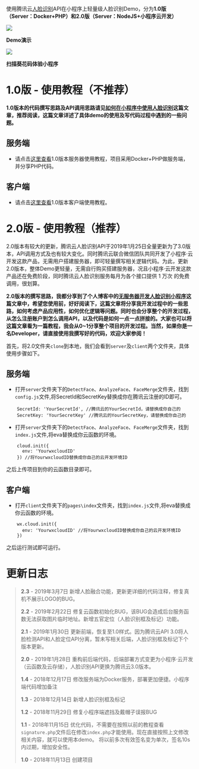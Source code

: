 使用腾讯云[人脸识别](https://cloud.tencent.com/product/FaceRecognition)API在小程序上轻量级人脸识别Demo，分为**1.0版（Server：Docker+PHP）**和**2.0版（Server：NodeJS+小程序云开发）**

![](https://techeek-cn-1251732175.cos.ap-chengdu.myqcloud.com/wx_AI_face/look.gif)

**Demo演示**

![](https://techeek-cn-1251732175.cos.ap-chengdu.myqcloud.com/wx_AI_face/gh_78c3a0f83969_258.jpg)

**扫描葵花码体验小程序**

# 1.0版 - 使用教程（不推荐）

**1.0版本的代码撰写思路及API调用思路请见[如何在小程序中使用人脸识别](https://www.techeek.cn/wx-AI-face)这篇文章，推荐阅读，这篇文章详述了具体demo的使用及写代码过程中遇到的一些问题。**

## 服务端

- 请点击[这里查看](1.0/server/readme.md)1.0版本服务器使用教程，项目采用Docker+PHP做服务端，并分享PHP代码。

## 客户端

- 请点击[这里查看](1.0/client/readme.md)1.0版本客户端使用教程。

# 2.0版 - 使用教程（推荐）

2.0版本有较大的更新，腾讯云人脸识别API于2019年1月25日全量更新为了3.0版本，API调用方式及也有较大变化。同时腾讯云联合微信团队共同开发了小程序·云开发这款产品，无需用户搭建服务器，即可轻量撰写相关逻辑代码。为此，更新2.0版本，整体Demo更轻量，无需自行购买搭建服务器，况且小程序·云开发这款产品还在免费阶段，同时腾讯云人脸识别服务每月为各个接口提供 1 万次 的免费调用，很划算。

**2.0版本的撰写思路，我都分享到了个人博客中的[无服务器开发人脸识别小程序](https://www.techeek.cn/wx-wxcloud-AIface)这篇文章中，希望您使用前，好好阅读下，这篇文章将分享我开发过程中的一些思路，如何考虑产品应用性，如何优化逻辑等问题。同时也会分享整个的开发过程，从怎么注册账户到怎么调用API，以及代码是如何一点一点拼接的。大家也可以将这篇文章看为一篇教程，我会从0~1分享整个项目的开发过程。当然，如果你是一名Developer，请直接使用我撰写好的代码，欢迎大家参阅！**

首先，将2.0文件夹`clone`到本地，我们会看到`server`及`client`两个文件夹，具体使用步骤如下。


## 服务端

- 打开`server`文件夹下的`DetectFace`、`AnalyzeFace`、`FaceMerge`文件夹，找到`config.js`文件,将SecretId和SecretKey替换成你在腾讯云注册的ID即可。
```
    SecretId: 'YourSecretId', //腾讯云的YourSecretId，请替换成你自己的
    SecretKey: 'YourSecretKey' //腾讯云的YourSecretKey，请替换成你自己的
```

- 打开`server`文件夹下的`DetectFace`、`AnalyzeFace`、`FaceMerge`文件夹，找到`index.js`文件,将eva替换成你云函数的环境。
```
    cloud.init({
      env: 'YourwxcloudID'
    }) //将YourwxcloudID替换成你自己的云开发环境ID
```

之后上传项目到你的云函数目录即可。

## 客户端
- 打开`client`文件夹下的`pages\index`文件夹，找到`index.js`文件,将eva替换成你云函数的环境。
```
    wx.cloud.init({
      env: 'YourwxcloudID' //将YourwxcloudID替换成你自己的云开发环境ID
    })
```
之后运行测试即可运行。


# 更新日志  
> **2.3** - 2019年3月7日 新增人脸融合功能，更新更详细的代码注释，修复真机不展示LOGO的BUG。
>
> **2.2** - 2019年2月22日 修复云函数初始化BUG，该BUG会造成后台服务函数无法获取图片临时地址。新增五官定位（人脸识别框及标记）功能。
>
> **2.1** - 2019年1月30日 更新前端，恢复至1.0样式。因为腾讯云API 3.0将人脸检测API和人脸定位API分离，暂未写相关后端，人脸识别框及标记下个版本更新。
>
> **2.0** - 2019年1月28日 重构前后端代码，后端部署方式变更为小程序·云开发（云函数及云存储），人脸识别API更换为腾讯云3.0版本。
>
> **1.4** - 2018年12月17日 修改服务端为Docker服务，部署更加便捷。小程序端代码增加备注  
>
> **1.3** - 2018年12月14日 新增人脸识别框及标记  
>
> **1.2** - 2018年11月29日 修复小程序端遮挡及戴帽子误报BUG  
>
> **1.1** - 2018年11月15日 优化代码，不需要在按照以前的教程查看`signature.php`文件后在修改`index.php`才能使用。现在直接按照上文修改相关内容，就可以使用本demo。 将以前多次有效签名变为单次，签名10s内过期，增加安全性。  
>
> **1.0** - 2018年11月13日 创建项目